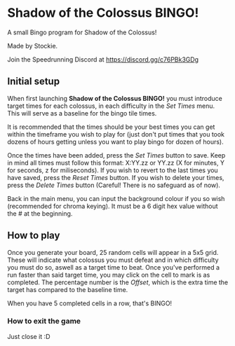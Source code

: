 # Shadow of the Colossus BINGO!

A small Bingo program for Shadow of the Colossus!

Made by Stockie.

Join the Speedrunning Discord at https://discord.gg/c76PBk3GDg

## Initial setup
When first launching **Shadow of the Colossus BINGO!** you must introduce target times for each colossus, in each difficulty in the _Set Times_ menu. This will serve as a baseline for the bingo tile times.

It is recommended that the times should be your best times you can get within the timeframe you wish to play for (just don't put times that you took dozens of hours getting unless you want to play bingo for dozen of hours).

Once the times have been added, press the _Set Times_ button to save. Keep in mind all times must follow this format: X:YY.zz or YY.zz (X for minutes, Y for seconds, z for miliseconds). If you wish to revert to the last times you have saved, press the _Reset Times_ button. If you wish to delete your times, press the _Delete Times_ button (Careful! There is no safeguard as of now).

Back in the main menu, you can input the background colour if you so wish (recommended for chroma keying). It must be a 6 digit hex value without the # at the beginning.

## How to play
Once you generate your board, 25 random cells will appear in a 5x5 grid. These will indicate what colossus you must defeat and in which difficulty you must do so, aswell as a target time to beat. Once you've performed a run faster than said target time, you may click on the cell to mark is as completed. The percentage number is the _Offset_, which is the extra time the target has compared to the baseline time.

When you have 5 completed cells in a row, that's BINGO!

### How to exit the game
Just close it :D
